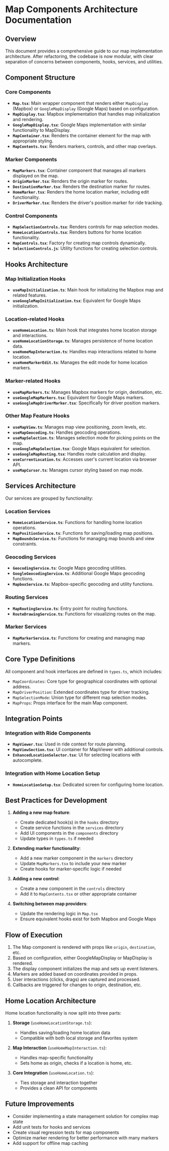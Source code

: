 
# Map Components Architecture Documentation

## Overview

This document provides a comprehensive guide to our map implementation architecture. After refactoring, the codebase is now modular, with clear separation of concerns between components, hooks, services, and utilities.

## Component Structure

### Core Components

- **`Map.tsx`**: Main wrapper component that renders either `MapDisplay` (Mapbox) or `GoogleMapDisplay` (Google Maps) based on configuration.
- **`MapDisplay.tsx`**: Mapbox implementation that handles map initialization and rendering.
- **`GoogleMapDisplay.tsx`**: Google Maps implementation with similar functionality to MapDisplay.
- **`MapContainer.tsx`**: Renders the container element for the map with appropriate styling.
- **`MapContents.tsx`**: Renders markers, controls, and other map overlays.

### Marker Components

- **`MapMarkers.tsx`**: Container component that manages all markers displayed on the map.
- **`OriginMarker.tsx`**: Renders the origin marker for routes.
- **`DestinationMarker.tsx`**: Renders the destination marker for routes.
- **`HomeMarker.tsx`**: Renders the home location marker, including edit functionality.
- **`DriverMarker.tsx`**: Renders the driver's position marker for ride tracking.

### Control Components

- **`MapSelectionControls.tsx`**: Renders controls for map selection modes.
- **`HomeLocationControls.tsx`**: Renders buttons for home location functionality.
- **`MapControls.tsx`**: Factory for creating map controls dynamically.
- **`SelectionControls.js`**: Utility functions for creating selection controls.

## Hooks Architecture

### Map Initialization Hooks

- **`useMapInitialization.ts`**: Main hook for initializing the Mapbox map and related features.
- **`useGoogleMapInitialization.tsx`**: Equivalent for Google Maps initialization.

### Location-related Hooks

- **`useHomeLocation.ts`**: Main hook that integrates home location storage and interactions.
- **`useHomeLocationStorage.ts`**: Manages persistence of home location data.
- **`useHomeMapInteraction.ts`**: Handles map interactions related to home location.
- **`useHomeMarkerEdit.ts`**: Manages the edit mode for home location markers.

### Marker-related Hooks

- **`useMapMarkers.ts`**: Manages Mapbox markers for origin, destination, etc.
- **`useGoogleMapMarkers.tsx`**: Equivalent for Google Maps markers.
- **`useGoogleMapDriverMarker.tsx`**: Specifically for driver position markers.

### Other Map Feature Hooks

- **`useMapView.ts`**: Manages map view positioning, zoom levels, etc.
- **`useMapGeocoding.ts`**: Handles geocoding operations.
- **`useMapSelection.ts`**: Manages selection mode for picking points on the map.
- **`useGoogleMapSelection.tsx`**: Google Maps equivalent for selection.
- **`useGoogleMapRouting.tsx`**: Handles route calculation and display.
- **`useCurrentLocation.ts`**: Accesses user's current location via browser API.
- **`useMapCursor.ts`**: Manages cursor styling based on map mode.

## Services Architecture

Our services are grouped by functionality:

### Location Services

- **`HomeLocationService.ts`**: Functions for handling home location operations.
- **`MapPositionService.ts`**: Functions for saving/loading map positions.
- **`MapBoundsService.ts`**: Functions for managing map bounds and view constraints.

### Geocoding Services

- **`GeocodingService.ts`**: Google Maps geocoding utilities.
- **`GoogleGeocodingService.ts`**: Additional Google Maps geocoding functions.
- **`MapboxService.ts`**: Mapbox-specific geocoding and utility functions.

### Routing Services

- **`MapRoutingService.ts`**: Entry point for routing functions.
- **`RouteDrawingService.ts`**: Functions for visualizing routes on the map.

### Marker Services

- **`MapMarkerService.ts`**: Functions for creating and managing map markers.

## Core Type Definitions

All component and hook interfaces are defined in `types.ts`, which includes:

- `MapCoordinates`: Core type for geographical coordinates with optional address.
- `MapDriverPosition`: Extended coordinates type for driver tracking.
- `MapSelectionMode`: Union type for different map selection modes.
- `MapProps`: Props interface for the main Map component.

## Integration Points

### Integration with Ride Components

- **`MapViewer.tsx`**: Used in ride context for route planning.
- **`MapViewSection.tsx`**: UI container for MapViewer with additional controls.
- **`EnhancedLocationSelector.tsx`**: UI for selecting locations with autocomplete.

### Integration with Home Location Setup

- **`HomeLocationSetup.tsx`**: Dedicated screen for configuring home location.

## Best Practices for Development

1. **Adding a new map feature**:
   - Create dedicated hook(s) in the `hooks` directory
   - Create service functions in the `services` directory
   - Add UI components in the `components` directory
   - Update types in `types.ts` if needed

2. **Extending marker functionality**:
   - Add a new marker component in the `markers` directory
   - Update `MapMarkers.tsx` to include your new marker
   - Create hooks for marker-specific logic if needed

3. **Adding a new control**:
   - Create a new component in the `controls` directory
   - Add it to `MapContents.tsx` or other appropriate container

4. **Switching between map providers**:
   - Update the rendering logic in `Map.tsx`
   - Ensure equivalent hooks exist for both Mapbox and Google Maps

## Flow of Execution

1. The Map component is rendered with props like `origin`, `destination`, etc.
2. Based on configuration, either GoogleMapDisplay or MapDisplay is rendered.
3. The display component initializes the map and sets up event listeners.
4. Markers are added based on coordinates provided in props.
5. User interactions (clicks, drags) are captured and processed.
6. Callbacks are triggered for changes to origin, destination, etc.

## Home Location Architecture

Home location functionality is now split into three parts:

1. **Storage** (`useHomeLocationStorage.ts`):
   - Handles saving/loading home location data
   - Compatible with both local storage and favorites system

2. **Map Interaction** (`useHomeMapInteraction.ts`):
   - Handles map-specific functionality
   - Sets home as origin, checks if a location is home, etc.

3. **Core Integration** (`useHomeLocation.ts`):
   - Ties storage and interaction together
   - Provides a clean API for components

## Future Improvements

- Consider implementing a state management solution for complex map state
- Add unit tests for hooks and services
- Create visual regression tests for map components
- Optimize marker rendering for better performance with many markers
- Add support for offline map caching
